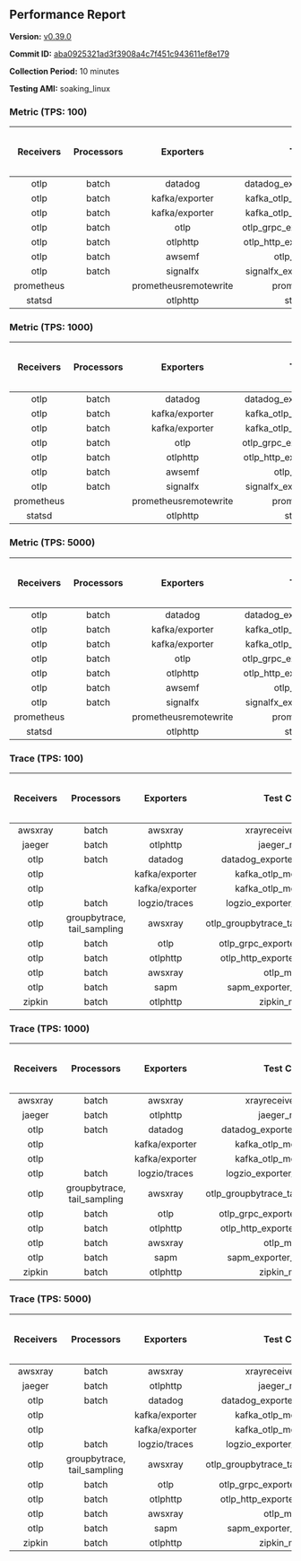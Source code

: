 ## Performance Report

**Version:** [v0.39.0](https://github.com/aws-observability/aws-otel-collector/releases/tag/v0.39.0)

**Commit ID:** [aba0925321ad3f3908a4c7f451c943611ef8e179](https://github.com/aws-observability/aws-otel-collector/commit/aba0925321ad3f3908a4c7f451c943611ef8e179)

**Collection Period:** 10 minutes

**Testing AMI:** soaking_linux


### Metric (TPS: 100)
| Receivers | Processors | Exporters | Test Case | Data Type | Instance Type | Avg CPU Usage (Percent) | Avg Memory Usage (Megabytes) | Max CPU Usage (Percent) | Max Memory Usage (Megabytes) |
|:---------:|:----------:|:---------:|:---------:|:---------:|:-------------:|:-----------------------:|:----------------------------:|:-----------------------:|:----------------------------:|
| otlp | batch | datadog | datadog_exporter_metric_mock | otlp | m5.2xlarge | 0.47 | 96.44 | 0.60 | 98.27 |
| otlp | batch | kafka/exporter | kafka_otlp_metric_mock_2_8_1 | otlp | m5.2xlarge | 0.23 | 95.29 | 0.60 | 96.64 |
| otlp | batch | kafka/exporter | kafka_otlp_metric_mock_3_2_0 | otlp | m5.2xlarge | 1.51 | 97.51 | 9.40 | 115.65 |
| otlp | batch | otlp | otlp_grpc_exporter_metric_mock | otlp | m5.2xlarge | 0.18 | 89.84 | 0.40 | 91.68 |
| otlp | batch | otlphttp | otlp_http_exporter_metric_mock | otlp | m5.2xlarge | 0.21 | 97.25 | 0.40 | 99.80 |
| otlp | batch | awsemf | otlp_metric_mock | otlp | m5.2xlarge | 0.39 | 93.37 | 0.50 | 94.55 |
| otlp | batch | signalfx | signalfx_exporter_metric_mock | otlp | m5.2xlarge | 0.25 | 96.03 | 0.40 | 98.15 |
| prometheus |  | prometheusremotewrite | prometheus_mock | prometheus | m5.2xlarge | 0.08 | 95.19 | 0.20 | 96.39 |
| statsd |  | otlphttp | statsd_mock | statsd | m5.2xlarge | 0.01 | 77.68 | 0.10 | 79.24 |

### Metric (TPS: 1000)
| Receivers | Processors | Exporters | Test Case | Data Type | Instance Type | Avg CPU Usage (Percent) | Avg Memory Usage (Megabytes) | Max CPU Usage (Percent) | Max Memory Usage (Megabytes) |
|:---------:|:----------:|:---------:|:---------:|:---------:|:-------------:|:-----------------------:|:----------------------------:|:-----------------------:|:----------------------------:|
| otlp | batch | datadog | datadog_exporter_metric_mock | otlp | m5.2xlarge | 2.20 | 98.72 | 2.50 | 100.68 |
| otlp | batch | kafka/exporter | kafka_otlp_metric_mock_2_8_1 | otlp | m5.2xlarge | 2.63 | 102.85 | 2.90 | 104.03 |
| otlp | batch | kafka/exporter | kafka_otlp_metric_mock_3_2_0 | otlp | m5.2xlarge | 11.09 | 114.50 | 12.20 | 117.91 |
| otlp | batch | otlp | otlp_grpc_exporter_metric_mock | otlp | m5.2xlarge | 0.42 | 92.64 | 0.50 | 93.45 |
| otlp | batch | otlphttp | otlp_http_exporter_metric_mock | otlp | m5.2xlarge | 0.56 | 97.03 | 0.70 | 100.30 |
| otlp | batch | awsemf | otlp_metric_mock | otlp | m5.2xlarge | 1.72 | 95.76 | 1.90 | 96.72 |
| otlp | batch | signalfx | signalfx_exporter_metric_mock | otlp | m5.2xlarge | 0.86 | 98.50 | 1.00 | 101.49 |
| prometheus |  | prometheusremotewrite | prometheus_mock | prometheus | m5.2xlarge | 0.75 | 118.00 | 1.30 | 125.52 |
| statsd |  | otlphttp | statsd_mock | statsd | m5.2xlarge | 0.01 | 78.21 | 0.10 | 79.33 |

### Metric (TPS: 5000)
| Receivers | Processors | Exporters | Test Case | Data Type | Instance Type | Avg CPU Usage (Percent) | Avg Memory Usage (Megabytes) | Max CPU Usage (Percent) | Max Memory Usage (Megabytes) |
|:---------:|:----------:|:---------:|:---------:|:---------:|:-------------:|:-----------------------:|:----------------------------:|:-----------------------:|:----------------------------:|
| otlp | batch | datadog | datadog_exporter_metric_mock | otlp | m5.2xlarge | 10.70 | 117.29 | 11.90 | 126.76 |
| otlp | batch | kafka/exporter | kafka_otlp_metric_mock_2_8_1 | otlp | m5.2xlarge | 10.77 | 114.66 | 11.20 | 119.78 |
| otlp | batch | kafka/exporter | kafka_otlp_metric_mock_3_2_0 | otlp | m5.2xlarge | 1.86 | 101.03 | 2.00 | 105.06 |
| otlp | batch | otlp | otlp_grpc_exporter_metric_mock | otlp | m5.2xlarge | 1.54 | 103.74 | 3.00 | 202.22 |
| otlp | batch | otlphttp | otlp_http_exporter_metric_mock | otlp | m5.2xlarge | 2.14 | 100.60 | 2.50 | 103.22 |
| otlp | batch | awsemf | otlp_metric_mock | otlp | m5.2xlarge | 8.46 | 107.60 | 8.80 | 109.79 |
| otlp | batch | signalfx | signalfx_exporter_metric_mock | otlp | m5.2xlarge | 3.86 | 102.20 | 4.10 | 105.71 |
| prometheus |  | prometheusremotewrite | prometheus_mock | prometheus | m5.2xlarge | 4.79 | 234.31 | 8.20 | 266.42 |
| statsd |  | otlphttp | statsd_mock | statsd | m5.2xlarge | 0.01 | 79.20 | 0.20 | 80.22 |

### Trace (TPS: 100)
| Receivers | Processors | Exporters | Test Case | Data Type | Instance Type | Avg CPU Usage (Percent) | Avg Memory Usage (Megabytes) | Max CPU Usage (Percent) | Max Memory Usage (Megabytes) |
|:---------:|:----------:|:---------:|:---------:|:---------:|:-------------:|:-----------------------:|:----------------------------:|:-----------------------:|:----------------------------:|
| awsxray | batch | awsxray | xrayreceiver_mock | xray | m5.2xlarge | 3.87 | 92.26 | 4.00 | 93.43 |
| jaeger | batch | otlphttp | jaeger_mock | jaeger | m5.2xlarge | 0.04 | 79.48 | 0.20 | 80.74 |
| otlp | batch | datadog | datadog_exporter_trace_mock | otlp | m5.2xlarge | 0.05 | 82.12 | 0.20 | 82.99 |
| otlp |  | kafka/exporter | kafka_otlp_mock_2_8_1 | otlp | m5.2xlarge | 0.16 | 84.65 | 0.30 | 85.80 |
| otlp |  | kafka/exporter | kafka_otlp_mock_3_2_0 | otlp | m5.2xlarge | 0.05 | 82.90 | 0.20 | 85.72 |
| otlp | batch | logzio/traces | logzio_exporter_trace_mock | otlp | m5.2xlarge | 0.04 | 77.68 | 0.20 | 77.98 |
| otlp | groupbytrace, tail_sampling | awsxray | otlp_groupbytrace_tailsampling_mock | otlp | m5.2xlarge | 0.03 | 79.69 | 0.20 | 80.72 |
| otlp | batch | otlp | otlp_grpc_exporter_trace_mock | otlp | m5.2xlarge | 0.04 | 79.81 | 0.20 | 80.80 |
| otlp | batch | otlphttp | otlp_http_exporter_trace_mock | otlp | m5.2xlarge | 0.04 | 79.47 | 0.20 | 80.38 |
| otlp | batch | awsxray | otlp_mock | otlp | m5.2xlarge | 0.03 | 79.79 | 0.10 | 81.17 |
| otlp | batch | sapm | sapm_exporter_trace_mock | otlp | m5.2xlarge | 0.04 | 78.65 | 0.20 | 79.90 |
| zipkin | batch | otlphttp | zipkin_mock | zipkin | m5.2xlarge | 0.04 | 78.96 | 0.20 | 80.25 |

### Trace (TPS: 1000)
| Receivers | Processors | Exporters | Test Case | Data Type | Instance Type | Avg CPU Usage (Percent) | Avg Memory Usage (Megabytes) | Max CPU Usage (Percent) | Max Memory Usage (Megabytes) |
|:---------:|:----------:|:---------:|:---------:|:---------:|:-------------:|:-----------------------:|:----------------------------:|:-----------------------:|:----------------------------:|
| awsxray | batch | awsxray | xrayreceiver_mock | xray | m5.2xlarge | 18.73 | 96.52 | 20.60 | 98.74 |
| jaeger | batch | otlphttp | jaeger_mock | jaeger | m5.2xlarge | 0.03 | 77.27 | 0.20 | 78.48 |
| otlp | batch | datadog | datadog_exporter_trace_mock | otlp | m5.2xlarge | 0.05 | 82.08 | 0.20 | 82.11 |
| otlp |  | kafka/exporter | kafka_otlp_mock_2_8_1 | otlp | m5.2xlarge | 0.06 | 82.65 | 0.20 | 82.85 |
| otlp |  | kafka/exporter | kafka_otlp_mock_3_2_0 | otlp | m5.2xlarge | 0.06 | 84.48 | 0.20 | 86.66 |
| otlp | batch | logzio/traces | logzio_exporter_trace_mock | otlp | m5.2xlarge | 0.04 | 78.12 | 0.20 | 79.52 |
| otlp | groupbytrace, tail_sampling | awsxray | otlp_groupbytrace_tailsampling_mock | otlp | m5.2xlarge | 0.03 | 80.53 | 0.10 | 80.54 |
| otlp | batch | otlp | otlp_grpc_exporter_trace_mock | otlp | m5.2xlarge | 0.04 | 81.82 | 0.10 | 83.06 |
| otlp | batch | otlphttp | otlp_http_exporter_trace_mock | otlp | m5.2xlarge | 0.04 | 77.99 | 0.20 | 78.64 |
| otlp | batch | awsxray | otlp_mock | otlp | m5.2xlarge | 0.03 | 78.47 | 0.20 | 79.44 |
| otlp | batch | sapm | sapm_exporter_trace_mock | otlp | m5.2xlarge | 0.04 | 77.65 | 0.20 | 78.44 |
| zipkin | batch | otlphttp | zipkin_mock | zipkin | m5.2xlarge | 0.04 | 77.82 | 0.20 | 79.28 |

### Trace (TPS: 5000)
| Receivers | Processors | Exporters | Test Case | Data Type | Instance Type | Avg CPU Usage (Percent) | Avg Memory Usage (Megabytes) | Max CPU Usage (Percent) | Max Memory Usage (Megabytes) |
|:---------:|:----------:|:---------:|:---------:|:---------:|:-------------:|:-----------------------:|:----------------------------:|:-----------------------:|:----------------------------:|
| awsxray | batch | awsxray | xrayreceiver_mock | xray | m5.2xlarge | 26.36 | 110.39 | 28.40 | 113.91 |
| jaeger | batch | otlphttp | jaeger_mock | jaeger | m5.2xlarge | 0.04 | 79.06 | 0.20 | 80.05 |
| otlp | batch | datadog | datadog_exporter_trace_mock | otlp | m5.2xlarge | 0.05 | 80.52 | 0.10 | 81.20 |
| otlp |  | kafka/exporter | kafka_otlp_mock_2_8_1 | otlp | m5.2xlarge | 0.05 | 84.14 | 0.20 | 85.14 |
| otlp |  | kafka/exporter | kafka_otlp_mock_3_2_0 | otlp | m5.2xlarge | 0.18 | 84.67 | 0.30 | 85.37 |
| otlp | batch | logzio/traces | logzio_exporter_trace_mock | otlp | m5.2xlarge | 0.04 | 77.66 | 0.20 | 79.20 |
| otlp | groupbytrace, tail_sampling | awsxray | otlp_groupbytrace_tailsampling_mock | otlp | m5.2xlarge | 0.03 | 79.79 | 0.10 | 80.97 |
| otlp | batch | otlp | otlp_grpc_exporter_trace_mock | otlp | m5.2xlarge | 0.03 | 78.83 | 0.20 | 79.67 |
| otlp | batch | otlphttp | otlp_http_exporter_trace_mock | otlp | m5.2xlarge | 0.04 | 78.68 | 0.20 | 79.25 |
| otlp | batch | awsxray | otlp_mock | otlp | m5.2xlarge | 0.05 | 80.00 | 0.20 | 80.15 |
| otlp | batch | sapm | sapm_exporter_trace_mock | otlp | m5.2xlarge | 0.04 | 79.48 | 0.20 | 79.99 |
| zipkin | batch | otlphttp | zipkin_mock | zipkin | m5.2xlarge | 0.04 | 79.17 | 0.20 | 79.20 |
